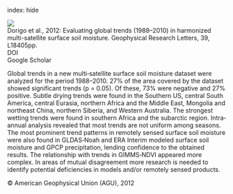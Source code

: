 index: hide

<div class="Citation">
    <div class="Citation-thumb CitationThumb-linked"  data-href="https://doi.org/10.1029/2012gl052988">
      <img src="https://static.claimspace.cloud/climate-study-static/refs/thumbs/2/Dorigo_et_al_2012-thumb.png" />
    </div>

  <div class="Citation-body">
    <div class="Citation-text">Dorigo et al., 2012: Evaluating global trends (1988–2010) in harmonized multi-satellite surface soil moisture. <span class="Article-journal">Geophysical Research Letters, </span><span class="Article-volume">39, </span>L18405pp.</div>
    <div class="Citation-links">
      <div class="CitationLink" data-href="https://doi.org/10.1029/2012gl052988">
        <div class="CitationLink-icon CitationLink-Doi"></div>
        <div class="CitationLink-text">DOI</div>
      </div>
      <div class="CitationLink" data-href="https://scholar.google.com/scholar?q=10.1029/2012gl052988">
        <div class="CitationLink-icon CitationLink-Scholar"></div>
        <div class="CitationLink-text">Google Scholar</div>
      </div>
    </div>
  </div>
</div>

Global trends in a new multi‐satellite surface soil moisture dataset were analyzed for the period 1988–2010. 27% of the area covered by the dataset showed significant trends (p = 0.05). Of these, 73% were negative and 27% positive. Subtle drying trends were found in the Southern US, central South America, central Eurasia, northern Africa and the Middle East, Mongolia and northeast China, northern Siberia, and Western Australia. The strongest wetting trends were found in southern Africa and the subarctic region. Intra‐annual analysis revealed that most trends are not uniform among seasons. The most prominent trend patterns in remotely sensed surface soil moisture were also found in GLDAS‐Noah and ERA Interim modeled surface soil moisture and GPCP precipitation, lending confidence to the obtained results. The relationship with trends in GIMMS‐NDVI appeared more complex. In areas of mutual disagreement more research is needed to identify potential deficiencies in models and/or remotely sensed products.

<div class="Citation-copy">
&copy; American Geophysical Union (AGU), 2012
</div>